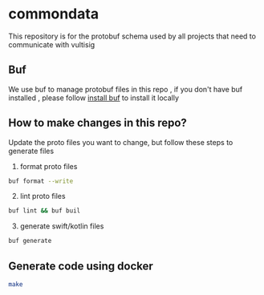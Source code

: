 # commondata

This repository is for the protobuf schema used by all projects that need to communicate with vultisig

## Buf

We use buf to manage protobuf files in this repo , if you don't have buf installed , please follow [install buf](https://buf.build/docs/installation) to install it locally

## How to make changes in this repo?

Update the proto files you want to change, but follow these steps to generate files

1. format proto files

```bash
buf format --write
```

2. lint proto files

```bash
buf lint && buf buil
```

3. generate swift/kotlin files

```bash
buf generate
```

## Generate code using docker
```bash
make
```

